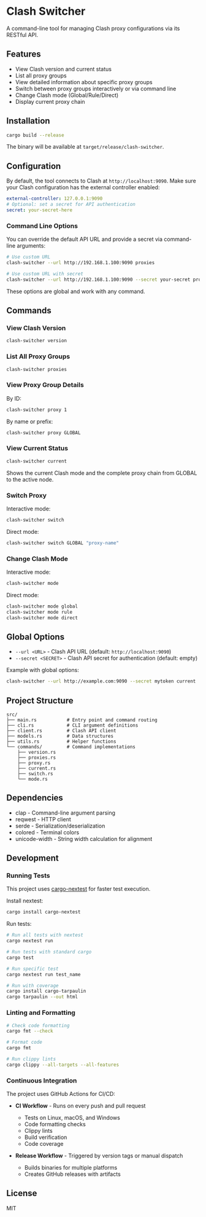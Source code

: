 # Clash Switcher

A command-line tool for managing Clash proxy configurations via its RESTful API.

## Features

- View Clash version and current status
- List all proxy groups
- View detailed information about specific proxy groups
- Switch between proxy groups interactively or via command line
- Change Clash mode (Global/Rule/Direct)
- Display current proxy chain

## Installation

```bash
cargo build --release
```

The binary will be available at `target/release/clash-switcher`.

## Configuration

By default, the tool connects to Clash at `http://localhost:9090`. Make sure your Clash configuration has the external controller enabled:

```yaml
external-controller: 127.0.0.1:9090
# Optional: set a secret for API authentication
secret: your-secret-here
```

### Command Line Options

You can override the default API URL and provide a secret via command-line arguments:

```bash
# Use custom URL
clash-switcher --url http://192.168.1.100:9090 proxies

# Use custom URL with secret
clash-switcher --url http://192.168.1.100:9090 --secret your-secret proxies
```

These options are global and work with any command.

## Commands

### View Clash Version

```bash
clash-switcher version
```

### List All Proxy Groups

```bash
clash-switcher proxies
```

### View Proxy Group Details

By ID:
```bash
clash-switcher proxy 1
```

By name or prefix:
```bash
clash-switcher proxy GLOBAL
```

### View Current Status

```bash
clash-switcher current
```

Shows the current Clash mode and the complete proxy chain from GLOBAL to the active node.

### Switch Proxy

Interactive mode:
```bash
clash-switcher switch
```

Direct mode:
```bash
clash-switcher switch GLOBAL "proxy-name"
```

### Change Clash Mode

Interactive mode:
```bash
clash-switcher mode
```

Direct mode:
```bash
clash-switcher mode global
clash-switcher mode rule
clash-switcher mode direct
```

## Global Options

- `--url <URL>` - Clash API URL (default: `http://localhost:9090`)
- `--secret <SECRET>` - Clash API secret for authentication (default: empty)

Example with global options:
```bash
clash-switcher --url http://example.com:9090 --secret mytoken current
```

## Project Structure

```
src/
├── main.rs           # Entry point and command routing
├── cli.rs            # CLI argument definitions
├── client.rs         # Clash API client
├── models.rs         # Data structures
├── utils.rs          # Helper functions
└── commands/         # Command implementations
    ├── version.rs
    ├── proxies.rs
    ├── proxy.rs
    ├── current.rs
    ├── switch.rs
    └── mode.rs
```

## Dependencies

- clap - Command-line argument parsing
- reqwest - HTTP client
- serde - Serialization/deserialization
- colored - Terminal colors
- unicode-width - String width calculation for alignment

## Development

### Running Tests

This project uses [cargo-nextest](https://nexte.st/) for faster test execution.

Install nextest:
```bash
cargo install cargo-nextest
```

Run tests:
```bash
# Run all tests with nextest
cargo nextest run

# Run tests with standard cargo
cargo test

# Run specific test
cargo nextest run test_name

# Run with coverage
cargo install cargo-tarpaulin
cargo tarpaulin --out html
```

### Linting and Formatting

```bash
# Check code formatting
cargo fmt --check

# Format code
cargo fmt

# Run clippy lints
cargo clippy --all-targets --all-features
```

### Continuous Integration

The project uses GitHub Actions for CI/CD:

- **CI Workflow** - Runs on every push and pull request
  - Tests on Linux, macOS, and Windows
  - Code formatting checks
  - Clippy lints
  - Build verification
  - Code coverage

- **Release Workflow** - Triggered by version tags or manual dispatch
  - Builds binaries for multiple platforms
  - Creates GitHub releases with artifacts

## License

MIT